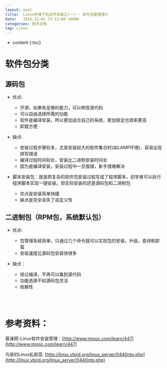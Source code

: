 ```yaml
---
layout: post
title:  Linux环境下的文件安装之(一) - 软件包管理简介
date:   2016-12-03 23:13:00 +0800
categories: 技术文档
tag: Linux
---
```


* content
{:toc}


软件包分类
=================================

源码包
---------------------------------

+ 优点:
	+ 开源，如果有足够的能力，可以修改源代码
	+ 可以自由选择所需的功能
	+ 软件是编译安装，所以更加适合自己的系统，更加稳定也效率更高
	+ 卸载方便

+ 缺点:
	+ 安装过程步骤较多，尤其安装较大的软件集合时(如LAMP环境)，容易出现拼写错误
	+ 编译过程时间较长，安装比二进制安装时间长
	+ 因为是编译安装，安装过程中一旦报错，新手很难解决

+ 脚本安装包：就是把复杂的软件包安装过程写成了程序脚本，初学者可以执行程序脚本实现一键安装。但实际安装的还是源码包和二进制包
	+ 优点是安装简单快捷
	+ 缺点是完全丧失了自定义性

二进制包（RPM包，系统默认包）
---------------------------------

+ 优点:
	+ 包管理系统简单，只通过几个命令就可以实现包的安装，升级，查询和卸载
	+ 安装速度比源码包安装快很多

+ 缺点：
	+ 经过编译，不再可以看到源代码
	+ 功能选择不如源码包灵活
	+ 依赖性

<br />
<br />

参考资料：
===========================

慕课网-Linux软件安装管理：[http://www.imooc.com/learn/447](http://www.imooc.com/learn/447)

鸟哥的Linux私房菜: [http://linux.vbird.org/linux_server/0440ntp.php](http://linux.vbird.org/linux_server/0440ntp.php)

<br />
<br />
